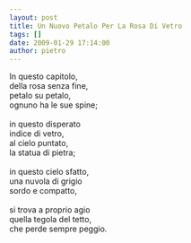 ```yaml
---
layout: post
title: Un Nuovo Petalo Per La Rosa Di Vetro
tags: []
date: 2009-01-29 17:14:00
author: pietro
---
```

In questo capitolo,<br/>della rosa senza fine,<br/>petalo su petalo,<br/>ognuno ha le sue spine;<br/><br/>in questo disperato<br/>indice di vetro,<br/>al cielo puntato,<br/>la statua di pietra;<br/><br/>in questo cielo sfatto,<br/>una nuvola di grigio<br/>sordo e compatto,<br/><br/>si trova a proprio agio<br/>quella tegola del tetto,<br/>che perde sempre peggio.
